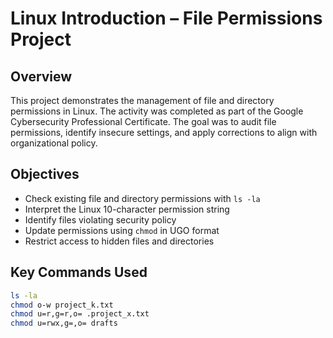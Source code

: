 # Linux Introduction – File Permissions Project

## Overview
This project demonstrates the management of file and directory permissions in Linux. The activity was completed as part of the Google Cybersecurity Professional Certificate. The goal was to audit file permissions, identify insecure settings, and apply corrections to align with organizational policy.

## Objectives
- Check existing file and directory permissions with `ls -la`  
- Interpret the Linux 10-character permission string  
- Identify files violating security policy  
- Update permissions using `chmod` in UGO format  
- Restrict access to hidden files and directories  

## Key Commands Used
```bash
ls -la
chmod o-w project_k.txt
chmod u=r,g=r,o= .project_x.txt
chmod u=rwx,g=,o= drafts
